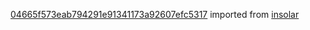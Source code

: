 [04665f573eab794291e91341173a92607efc5317](https://github.com/insolar/insolar/commit/04665f573eab794291e91341173a92607efc5317) imported from [insolar](https://github.com/insolar/insolar)
